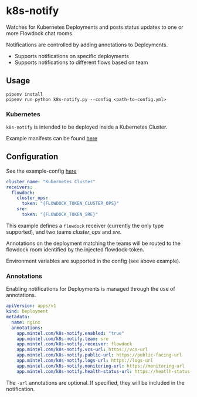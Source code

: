 # k8s-notify

Watches for Kubernetes Deployments and posts status updates to one or more Flowdock chat rooms.

Notifications are controlled by adding annotations to Deployments.

- Supports notifications on specific deployments
- Supports notifications to different flows based on team

## Usage

```
pipenv install
pipenv run python k8s-notify.py --config <path-to-config.yml>
```

### Kubernetes

`k8s-notify` is intended to be deployed inside a Kubernetes Cluster.

Example manifests can be found [here](./deploy/)

## Configuration

See the example-config [here](./hack/config.example.yml) 

```yaml
cluster_name: "Kubernetes Cluster"
receivers:
  flowdock:
    cluster_ops:
      token: "{FLOWDOCK_TOKEN_CLUSTER_OPS}"
    sre:
      token: "{FLOWDOCK_TOKEN_SRE}"
```

This example defines a `flowdock` receiver (currently the only type supported), and two teams *cluster_ops* and *sre*.

Annotations on the deployment matching the teams will be routed to the flowdock room identified by the injected flowdock-token.

Environment variables are supported in the config (see above example).

### Annotations

Enabling notifications for Deployments is managed through the use of annotations.

```yaml
apiVersion: apps/v1
kind: Deployment
metadata:
  name: nginx
  annotations: 
    app.mintel.com/k8s-notify.enabled: "true"
    app.mintel.com/k8s-notify.team: sre
    app.mintel.com/k8s-notify.receiver: flowdock
    app.mintel.com/k8s-notify.vcs-url: https://vcs-url
    app.mintel.com/k8s-notify.public-url: https://public-facing-url
    app.mintel.com/k8s-notify.logs-url: https://logs-url
    app.mintel.com/k8s-notify.monitoring-url: https://monitoring-url
    app.mintel.com/k8s-notify.health-status-url: https://heatlh-status-url
```

The `-url` annotations are optional. If specified, they will be included in the notification.
